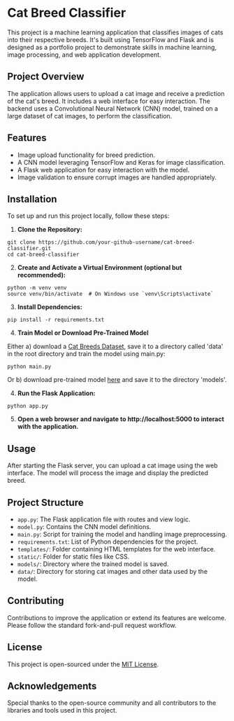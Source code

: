 # Cat Breed Classifier

This project is a machine learning application that classifies images of cats into their respective breeds. It's built using TensorFlow and Flask and is designed as a portfolio project to demonstrate skills in machine learning, image processing, and web application development.

## Project Overview

The application allows users to upload a cat image and receive a prediction of the cat's breed. It includes a web interface for easy interaction. The backend uses a Convolutional Neural Network (CNN) model, trained on a large dataset of cat images, to perform the classification.

## Features

- Image upload functionality for breed prediction.
- A CNN model leveraging TensorFlow and Keras for image classification.
- A Flask web application for easy interaction with the model.
- Image validation to ensure corrupt images are handled appropriately.

## Installation

To set up and run this project locally, follow these steps:

1. **Clone the Repository:**
```
git clone https://github.com/your-github-username/cat-breed-classifier.git
cd cat-breed-classifier
```

2. **Create and Activate a Virtual Environment (optional but recommended):**
```
python -m venv venv
source venv/bin/activate  # On Windows use `venv\Scripts\activate`
```

3. **Install Dependencies:**
```
pip install -r requirements.txt
```

4. **Train Model or Download Pre-Trained Model**

Either a) download a [Cat Breeds Dataset](https://www.kaggle.com/datasets/ma7555/cat-breeds-dataset/data), save it to a directory called 'data' in the root directory and train the model using main.py:
```
python main.py
```

Or b) download pre-trained model [here](https://drive.google.com/file/d/1eLju6NWcqlho4iLFX7pM5fjszsnmkD9V/view?usp=sharing) and save it to the directory 'models'.

4. **Run the Flask Application:**
```
python app.py
```

5. **Open a web browser and navigate to http://localhost:5000 to interact with the application.**

## Usage

After starting the Flask server, you can upload a cat image using the web interface. The model will process the image and display the predicted breed.

## Project Structure

- `app.py`: The Flask application file with routes and view logic.
- `model.py`: Contains the CNN model definitions.
- `main.py`: Script for training the model and handling image preprocessing.
- `requirements.txt`: List of Python dependencies for the project.
- `templates/`: Folder containing HTML templates for the web interface.
- `static/`: Folder for static files like CSS.
- `models/`: Directory where the trained model is saved.
- `data/`: Directory for storing cat images and other data used by the model.

## Contributing

Contributions to improve the application or extend its features are welcome. Please follow the standard fork-and-pull request workflow.

## License

This project is open-sourced under the [MIT License](LICENSE).

## Acknowledgements

Special thanks to the open-source community and all contributors to the libraries and tools used in this project.
